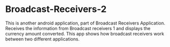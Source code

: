 # Broadcast-Receivers-2



This is another android application, part of Broadcast Receivers Application.
Receives the information from Broadcast receivers 1 and displays the currency amount converted.
This app shows how broadcast receivers work between two different applications.
